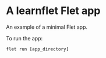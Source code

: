 # A learnflet Flet app

An example of a minimal Flet app.

To run the app:

```
flet run [app_directory]
```